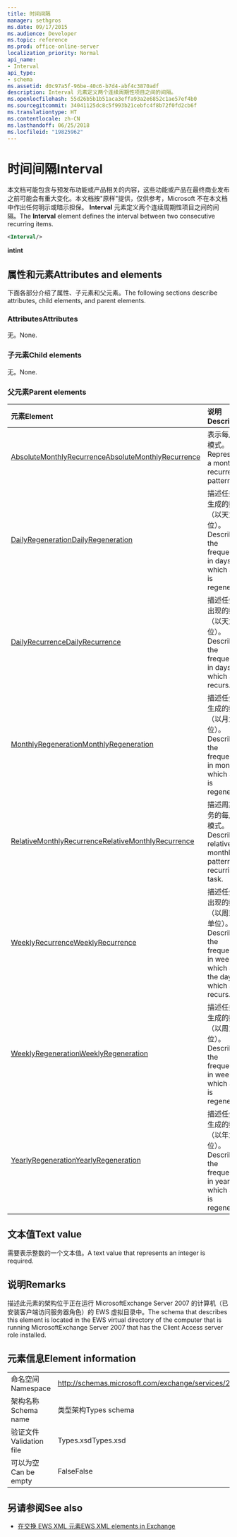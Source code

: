 ```yaml
---
title: 时间间隔
manager: sethgros
ms.date: 09/17/2015
ms.audience: Developer
ms.topic: reference
ms.prod: office-online-server
localization_priority: Normal
api_name:
- Interval
api_type:
- schema
ms.assetid: d0c97a5f-96be-40c6-b7d4-abf4c3870adf
description: Interval 元素定义两个连续周期性项目之间的间隔。
ms.openlocfilehash: 55d26b5b1b51aca3effa93a2e6852c1ae57ef4b0
ms.sourcegitcommit: 34041125dc8c5f993b21cebfc4f8b72f0fd2cb6f
ms.translationtype: HT
ms.contentlocale: zh-CN
ms.lasthandoff: 06/25/2018
ms.locfileid: "19825962"
---
```

# <a name="interval"></a><span data-ttu-id="83335-103">时间间隔</span><span class="sxs-lookup"><span data-stu-id="83335-103">Interval</span></span>

<span data-ttu-id="83335-104">本文档可能包含与预发布功能或产品相关的内容，这些功能或产品在最终商业发布之前可能会有重大变化。本文档按"原样"提供，仅供参考，Microsoft 不在本文档中作出任何明示或暗示担保。 **Interval** 元素定义两个连续周期性项目之间的间隔。</span><span class="sxs-lookup"><span data-stu-id="83335-104">The **Interval** element defines the interval between two consecutive recurring items.</span></span> 
  
```xml
<Interval/>
```

 <span data-ttu-id="83335-105">**int**</span><span class="sxs-lookup"><span data-stu-id="83335-105">**int**</span></span>
## <a name="attributes-and-elements"></a><span data-ttu-id="83335-106">属性和元素</span><span class="sxs-lookup"><span data-stu-id="83335-106">Attributes and elements</span></span>

<span data-ttu-id="83335-107">下面各部分介绍了属性、子元素和父元素。</span><span class="sxs-lookup"><span data-stu-id="83335-107">The following sections describe attributes, child elements, and parent elements.</span></span>
  
### <a name="attributes"></a><span data-ttu-id="83335-108">Attributes</span><span class="sxs-lookup"><span data-stu-id="83335-108">Attributes</span></span>

<span data-ttu-id="83335-109">无。</span><span class="sxs-lookup"><span data-stu-id="83335-109">None.</span></span>
  
### <a name="child-elements"></a><span data-ttu-id="83335-110">子元素</span><span class="sxs-lookup"><span data-stu-id="83335-110">Child elements</span></span>

<span data-ttu-id="83335-111">无。</span><span class="sxs-lookup"><span data-stu-id="83335-111">None.</span></span>
  
### <a name="parent-elements"></a><span data-ttu-id="83335-112">父元素</span><span class="sxs-lookup"><span data-stu-id="83335-112">Parent elements</span></span>

|<span data-ttu-id="83335-113">**元素**</span><span class="sxs-lookup"><span data-stu-id="83335-113">**Element**</span></span>|<span data-ttu-id="83335-114">**说明**</span><span class="sxs-lookup"><span data-stu-id="83335-114">**Description**</span></span>|
|:-----|:-----|
|[<span data-ttu-id="83335-115">AbsoluteMonthlyRecurrence</span><span class="sxs-lookup"><span data-stu-id="83335-115">AbsoluteMonthlyRecurrence</span></span>](absolutemonthlyrecurrence.md) <br/> |<span data-ttu-id="83335-116">表示每月重复模式。</span><span class="sxs-lookup"><span data-stu-id="83335-116">Represents a monthly recurrence pattern.</span></span>  <br/> |
|[<span data-ttu-id="83335-117">DailyRegeneration</span><span class="sxs-lookup"><span data-stu-id="83335-117">DailyRegeneration</span></span>](dailyregeneration.md) <br/> |<span data-ttu-id="83335-118">描述任务重新生成的频率（以天为单位）。</span><span class="sxs-lookup"><span data-stu-id="83335-118">Describes the frequency, in days, in which a task is regenerated.</span></span>  <br/> |
|[<span data-ttu-id="83335-119">DailyRecurrence</span><span class="sxs-lookup"><span data-stu-id="83335-119">DailyRecurrence</span></span>](dailyrecurrence.md) <br/> |<span data-ttu-id="83335-120">描述任务重复出现的频率（以天为单位）。</span><span class="sxs-lookup"><span data-stu-id="83335-120">Describes the frequency, in days, in which a task recurs.</span></span>  <br/> |
|[<span data-ttu-id="83335-121">MonthlyRegeneration</span><span class="sxs-lookup"><span data-stu-id="83335-121">MonthlyRegeneration</span></span>](monthlyregeneration.md) <br/> |<span data-ttu-id="83335-122">描述任务重新生成的频率（以月为单位）。</span><span class="sxs-lookup"><span data-stu-id="83335-122">Describes the frequency, in months, in which a task is regenerated.</span></span>  <br/> |
|[<span data-ttu-id="83335-123">RelativeMonthlyRecurrence</span><span class="sxs-lookup"><span data-stu-id="83335-123">RelativeMonthlyRecurrence</span></span>](relativemonthlyrecurrence.md) <br/> |<span data-ttu-id="83335-124">描述周期性任务的每月相对模式。</span><span class="sxs-lookup"><span data-stu-id="83335-124">Describes a relative monthly pattern for a recurring task.</span></span>  <br/> |
|[<span data-ttu-id="83335-125">WeeklyRecurrence</span><span class="sxs-lookup"><span data-stu-id="83335-125">WeeklyRecurrence</span></span>](weeklyrecurrence.md) <br/> |<span data-ttu-id="83335-126">描述任务重复出现的频率（以周或天为单位）。</span><span class="sxs-lookup"><span data-stu-id="83335-126">Describes the frequency, in weeks, in which and the days on which a task recurs.</span></span>  <br/> |
|[<span data-ttu-id="83335-127">WeeklyRegeneration</span><span class="sxs-lookup"><span data-stu-id="83335-127">WeeklyRegeneration</span></span>](weeklyregeneration.md) <br/> |<span data-ttu-id="83335-128">描述任务重新生成的频率（以周为单位）。</span><span class="sxs-lookup"><span data-stu-id="83335-128">Describes the frequency, in weeks, in which a task is regenerated.</span></span>  <br/> |
|[<span data-ttu-id="83335-129">YearlyRegeneration</span><span class="sxs-lookup"><span data-stu-id="83335-129">YearlyRegeneration</span></span>](yearlyregeneration.md) <br/> |<span data-ttu-id="83335-130">描述任务重新生成的频率（以年为单位）。</span><span class="sxs-lookup"><span data-stu-id="83335-130">Describes the frequency, in years, in which a task is regenerated.</span></span>  <br/> |
   
## <a name="text-value"></a><span data-ttu-id="83335-131">文本值</span><span class="sxs-lookup"><span data-stu-id="83335-131">Text value</span></span>

<span data-ttu-id="83335-132">需要表示整数的一个文本值。</span><span class="sxs-lookup"><span data-stu-id="83335-132">A text value that represents an integer is required.</span></span>
  
## <a name="remarks"></a><span data-ttu-id="83335-133">说明</span><span class="sxs-lookup"><span data-stu-id="83335-133">Remarks</span></span>

<span data-ttu-id="83335-134">描述此元素的架构位于正在运行 MicrosoftExchange Server 2007 的计算机（已安装客户端访问服务器角色）的 EWS 虚拟目录中。</span><span class="sxs-lookup"><span data-stu-id="83335-134">The schema that describes this element is located in the EWS virtual directory of the computer that is running MicrosoftExchange Server 2007 that has the Client Access server role installed.</span></span>
  
## <a name="element-information"></a><span data-ttu-id="83335-135">元素信息</span><span class="sxs-lookup"><span data-stu-id="83335-135">Element information</span></span>

|||
|:-----|:-----|
|<span data-ttu-id="83335-136">命名空间</span><span class="sxs-lookup"><span data-stu-id="83335-136">Namespace</span></span>  <br/> |http://schemas.microsoft.com/exchange/services/2006/types  <br/> |
|<span data-ttu-id="83335-137">架构名称</span><span class="sxs-lookup"><span data-stu-id="83335-137">Schema name</span></span>  <br/> |<span data-ttu-id="83335-138">类型架构</span><span class="sxs-lookup"><span data-stu-id="83335-138">Types schema</span></span>  <br/> |
|<span data-ttu-id="83335-139">验证文件</span><span class="sxs-lookup"><span data-stu-id="83335-139">Validation file</span></span>  <br/> |<span data-ttu-id="83335-140">Types.xsd</span><span class="sxs-lookup"><span data-stu-id="83335-140">Types.xsd</span></span>  <br/> |
|<span data-ttu-id="83335-141">可以为空</span><span class="sxs-lookup"><span data-stu-id="83335-141">Can be empty</span></span>  <br/> |<span data-ttu-id="83335-142">False</span><span class="sxs-lookup"><span data-stu-id="83335-142">False</span></span>  <br/> |
   
## <a name="see-also"></a><span data-ttu-id="83335-143">另请参阅</span><span class="sxs-lookup"><span data-stu-id="83335-143">See also</span></span>



- [<span data-ttu-id="83335-144">在交换 EWS XML 元素</span><span class="sxs-lookup"><span data-stu-id="83335-144">EWS XML elements in Exchange</span></span>](ews-xml-elements-in-exchange.md)

